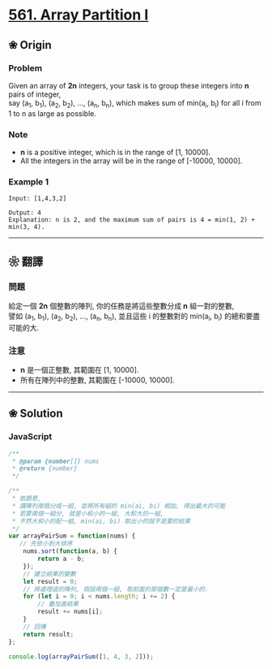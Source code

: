 # [561. Array Partition I][title]

[title]: https://leetcode.com/problems/array-partition-i/description/

## ❀ Origin

### Problem

Given an array of **2n** integers, your task is to group these integers into **n** pairs of integer,  
say (a<sub>1</sub>, b<sub>1</sub>), (a<sub>2</sub>, b<sub>2</sub>), ..., (a<sub>n</sub>, b<sub>n</sub>), which makes sum of min(a<sub>i</sub>, b<sub>i</sub>) for all i from 1 to n as large as possible.

### Note

- **n** is a positive integer, which is in the range of [1, 10000].
- All the integers in the array will be in the range of [-10000, 10000].

### Example 1

```
Input: [1,4,3,2]

Output: 4
Explanation: n is 2, and the maximum sum of pairs is 4 = min(1, 2) + min(3, 4).
```

---

## ❀ 翻譯

### 問題

給定一個 **2n** 個整數的陣列, 你的任務是將這些整數分成 **n** 組一對的整數,  
譬如 (a<sub>1</sub>, b<sub>1</sub>), (a<sub>2</sub>, b<sub>2</sub>), ..., (a<sub>n</sub>, b<sub>n</sub>), 並且這些 i 的整數對的 min(a<sub>i</sub>, b<sub>i</sub>) 的總和要盡可能的大.

### 注意

- **n** 是一個正整數, 其範圍在 [1, 10000].
- 所有在陣列中的整數, 其範圍在 [-10000, 10000].

---

## ❀ Solution

### JavaScript

```JavaScript
/**
 * @param {number[]} nums
 * @return {number}
 */

/**
 * 依題意,
 * 講陣列兩個分成一組, 並將所有組的 min(ai, bi) 相加, 得出最大的可能
 * 若要兩個一組分, 就是小和小的一組, 大和大的一組,
 * 不然大和小的配一組, min(ai, bi) 取出小的就不是要的結果
 */
var arrayPairSum = function(nums) {
   // 先依小到大排序
	nums.sort(function(a, b) {
		return a - b;
    });
    // 建立結果的變數
    let result = 0;
    // 將處理過的陣列, 假設兩個一組, 取前面的那個數一定是最小的.
	for (let i = 0; i < nums.length; i += 2) {
        // 疊加進結果
		result += nums[i];
    }
    // 回傳
	return result;
};

console.log(arrayPairSum([1, 4, 3, 2]));
```
